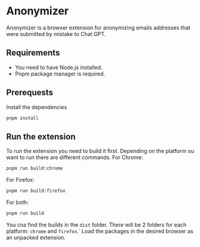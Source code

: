# Anonymizer

Anonymizer is a browser extension for anonymizing emails addresses that were submitted by mistake to Chat GPT.

## Requirements
- You need to have Node.js installed.
- Pnpm package manager is required.

## Prerequests
Install the dependencies
```bash
pnpm install 
```


## Run the extension
To run the extension you need to build it first.
Depending on the platform ou want to run there are different commands.
For Chrome:
```bash 
pnpm run build:chrome 
```

For Firefox:
```bash 
pnpm run build:firefox 
```

For both:
```bash 
pnpm run build 
```

You cna find the builds in the `dist` folder.
There will be 2 folders for each platform: `chrome` and `firefox`.`
Load the packages in the desired browser as an unpacked extension.
